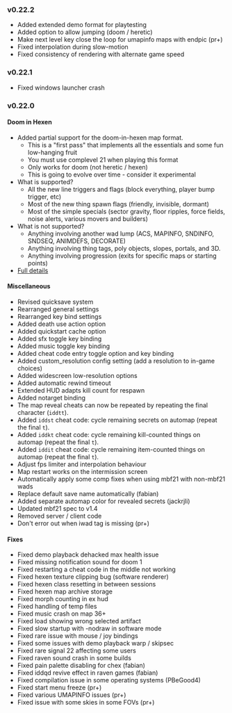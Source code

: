 ### v0.22.2
- Added extended demo format for playtesting
- Added option to allow jumping (doom / heretic)
- Make next level key close the loop for umapinfo maps with endpic (pr+)
- Fixed interpolation during slow-motion
- Fixed consistency of rendering with alternate game speed

### v0.22.1
- Fixed windows launcher crash

### v0.22.0

#### Doom in Hexen
- Added partial support for the doom-in-hexen map format.
  - This is a "first pass" that implements all the essentials and some fun low-hanging fruit
  - You must use complevel 21 when playing this format
  - Only works for doom (not heretic / hexen)
  - This is going to evolve over time - consider it experimental
- What is supported?
  - All the new line triggers and flags (block everything, player bump trigger, etc)
  - Most of the new thing spawn flags (friendly, invisible, dormant)
  - Most of the simple specials (sector gravity, floor ripples, force fields, noise alerts, various movers and builders)
- What is not supported?
  - Anything involving another wad lump (ACS, MAPINFO, SNDINFO, SNDSEQ, ANIMDEFS, DECORATE)
  - Anything involving thing tags, poly objects, slopes, portals, and 3D.
  - Anything involving progression (exits for specific maps or starting points)
- [Full details](../docs/doom_in_hexen.md)

#### Miscellaneous
- Revised quicksave system
- Rearranged general settings
- Rearranged key bind settings
- Added death use action option
- Added quickstart cache option
- Added sfx toggle key binding
- Added music toggle key binding
- Added cheat code entry toggle option and key binding
- Added custom_resolution config setting (add a resolution to in-game choices)
- Added widescreen low-resolution options
- Added automatic rewind timeout
- Extended HUD adapts kill count for respawn
- Added notarget binding
- The map reveal cheats can now be repeated by repeating the final character (`iddtt`).
- Added `iddst` cheat code: cycle remaining secrets on automap (repeat the final `t`).
- Added `iddkt` cheat code: cycle remaining kill-counted things on automap (repeat the final `t`).
- Added `iddit` cheat code: cycle remaining item-counted things on automap (repeat the final `t`).
- Adjust fps limiter and interpolation behaviour
- Map restart works on the intermission screen
- Automatically apply some comp fixes when using mbf21 with non-mbf21 wads
- Replace default save name automatically (fabian)
- Added separate automap color for revealed secrets (jackrjli)
- Updated mbf21 spec to v1.4
- Removed server / client code
- Don't error out when iwad tag is missing (pr+)

#### Fixes
- Fixed demo playback dehacked max health issue
- Fixed missing notification sound for doom 1
- Fixed restarting a cheat code in the middle not working
- Fixed hexen texture clipping bug (software renderer)
- Fixed hexen class resetting in between sessions
- Fixed hexen map archive storage
- Fixed morph counting in ex hud
- Fixed handling of temp files
- Fixed music crash on map 36+
- Fixed load showing wrong selected artifact
- Fixed slow startup with -nodraw in software mode
- Fixed rare issue with mouse / joy bindings
- Fixed some issues with demo playback warp / skipsec
- Fixed rare signal 22 affecting some users
- Fixed raven sound crash in some builds
- Fixed pain palette disabling for chex (fabian)
- Fixed iddqd revive effect in raven games (fabian)
- Fixed compilation issue in some operating systems (PBeGood4)
- Fixed start menu freeze (pr+)
- Fixed various UMAPINFO issues (pr+)
- Fixed issue with some skies in some FOVs (pr+)
